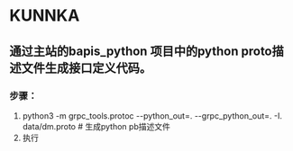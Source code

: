 # KUNNKA
## 通过主站的bapis_python 项目中的python proto描述文件生成接口定义代码。
### 步骤：
1. python3 -m grpc_tools.protoc --python_out=. --grpc_python_out=. -I. data/dm.proto # 生成python pb描述文件
2. 执行
